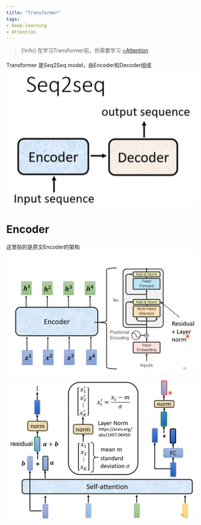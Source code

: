 ```yaml
---
title: "Transformer"
tags:
- Deep-learning
- Attention
---
```


> [!info] 
> 在学习Transformer前，你需要学习 [⭐Attention](Deep%20Learning%20And%20Machine%20Learning/Deep%20Learning%20Block/⭐Attention.md)



Transformer 是Seq2Seq model，由Encoder和Decoder组成
![300](Deep%20Learning%20And%20Machine%20Learning/Deep%20Learning%20Block/attachments/Pasted%20image%2020230316160103.png)

# Encoder
这里贴的是原文Encoder的架构
![Pasted image 20230316162635](Deep%20Learning%20And%20Machine%20Learning/Deep%20Learning%20Block/attachments/Pasted%20image%2020230316162635.png)

![Pasted image 20230316162642](Deep%20Learning%20And%20Machine%20Learning/Deep%20Learning%20Block/attachments/Pasted%20image%2020230316162642.png)
